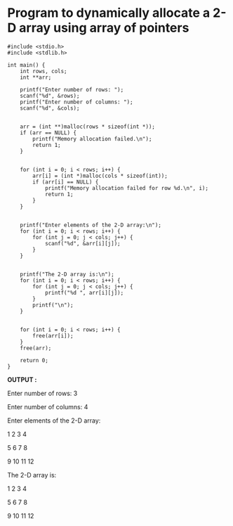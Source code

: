 # Program to dynamically allocate a 2-D array using array of pointers

```
#include <stdio.h>
#include <stdlib.h>

int main() {
    int rows, cols;
    int **arr;

    printf("Enter number of rows: ");
    scanf("%d", &rows);
    printf("Enter number of columns: ");
    scanf("%d", &cols);

    
    arr = (int **)malloc(rows * sizeof(int *));
    if (arr == NULL) {
        printf("Memory allocation failed.\n");
        return 1;
    }

    
    for (int i = 0; i < rows; i++) {
        arr[i] = (int *)malloc(cols * sizeof(int));
        if (arr[i] == NULL) {
            printf("Memory allocation failed for row %d.\n", i);
            return 1;
        }
    }

    
    printf("Enter elements of the 2-D array:\n");
    for (int i = 0; i < rows; i++) {
        for (int j = 0; j < cols; j++) {
            scanf("%d", &arr[i][j]);
        }
    }

   
    printf("The 2-D array is:\n");
    for (int i = 0; i < rows; i++) {
        for (int j = 0; j < cols; j++) {
            printf("%d ", arr[i][j]);
        }
        printf("\n");
    }

    
    for (int i = 0; i < rows; i++) {
        free(arr[i]);
    }
    free(arr);

    return 0;
}

```

__OUTPUT :__

Enter number of rows: 3

Enter number of columns: 4

Enter elements of the 2-D array:

1 2 3 4

5 6 7 8

9 10 11 12

The 2-D array is:

1 2 3 4

5 6 7 8

9 10 11 12
